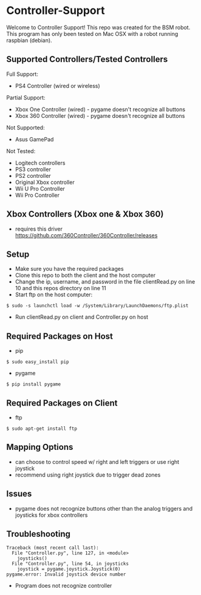 # Controller-Support

Welcome to Controller Support! This repo was created for the BSM robot. This program has only been tested on Mac OSX with a robot running raspbian (debian).

## Supported Controllers/Tested Controllers

Full Support:
- PS4 Controller (wired or wireless)

Partial Support:
- Xbox One Controller (wired) - pygame doesn't recognize all buttons
- Xbox 360 Controller (wired) - pygame doesn't recognize all buttons

Not Supported:
- Asus GamePad

Not Tested:
- Logitech controllers
- PS3 controller
- PS2 controller
- Original Xbox controller
- Wii U Pro Controller
- Wii Pro Controller

## Xbox Controllers (Xbox one & Xbox 360)

- requires this driver https://github.com/360Controller/360Controller/releases

## Setup

- Make sure you have the required packages
- Clone this repo to both the client and the host computer
- Change the ip, username, and password in the file clientRead.py on line 10 and this repos directory on line 11
- Start ftp on the host computer:
```
$ sudo -s launchctl load -w /System/Library/LaunchDaemons/ftp.plist
```
- Run clientRead.py on client and Controller.py on host


## Required Packages on Host

- pip
```
$ sudo easy_install pip
```
- pygame
```
$ pip install pygame
```

## Required Packages on Client

- ftp
```
$ sudo apt-get install ftp
```

## Mapping Options

- can choose to control speed w/ right and left triggers or use right joystick
- recommend using right joystick due to trigger dead zones

## Issues

- pygame does not recognize buttons other than the analog triggers and joysticks for xbox controllers

## Troubleshooting

```
Traceback (most recent call last):
  File "Controller.py", line 127, in <module>
    joysticks()
  File "Controller.py", line 54, in joysticks
    joystick = pygame.joystick.Joystick(0)
pygame.error: Invalid joystick device number
```
- Program does not recognize controller
